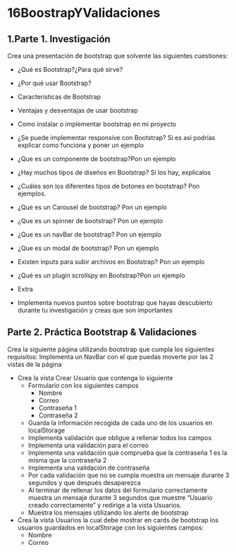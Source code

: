 # 16BoostrapYValidaciones

## 1.Parte 1. Investigación
Crea una presentación de bootstrap que solvente las siguientes cuestiones:
* ¿Qué es Bootstrap?¿Para qué sirve?
* ¿Por qué usar Bootstrap?
* Características de Bootstrap
* Ventajas y desventajas de usar bootstrap
* Como instalar o implementar bootstrap en mi proyecto
* ¿Se puede implementar responsive con Bootstrap? Si es asi podrías explicar como funciona y poner un ejemplo
* ¿Que es un componente de bootstrap?Pon un ejemplo
* ¿Hay muchos tipos de diseños en Bootstrap? Si los hay, explícalos
* ¿Cuáles son los diferentes tipos de botones en bootstrap? Pon ejemplos.
* ¿Que es un Carousel de bootstrap? Pon un ejemplo
* ¿Que es un spinner de bootstrap? Pon un ejemplo
* ¿Que es un navBar de bootstrap? Pon un ejemplo
* ¿Que es un modal de bootstrap? Pon un ejemplo
* Existen inputs para subir archivos en Bootstrap? Pon un ejemplo
* ¿Qué es un plugin scrollspy en Bootstrap?Pon un ejemplo

* Extra
* Implementa nuevos puntos sobre bootstrap que hayas descubierto durante tu investigación y creas que son importantes

## Parte 2. Práctica Bootstrap & Validaciones
Crea la siguiente página utilizando bootstrap que cumpla los siguientes requisitos:
Implementa un NavBar con el que puedas moverte por las 2 vistas de la página
* Crea la vista Crear Usuario que contenga lo siguiente
    * Formulario con los siguientes campos
        * Nombre
        * Correo
        * Contraseña 1
        * Contraseña 2
    * Guarda la información recogida de cada uno de los usuarios en localStorage
    * Implementa validación que obligue a rellenar todos los campos
    * Implementa una validación para el correo
    * Implementa una validación que comprueba que la contraseña 1 es la misma que la contraseña 2
    * Implementa una validación de contraseña
    * Por cada validación que no se cumpla muestra un mensaje durante 3 segundos y que después desaparezca
    * Al terminar de rellenar los datos del formulario correctamente muestra un mensaje durante 3 segundos que muestre “Usuario creado correctamente” y redirige a la vista Usuarios.
    * Muestra los mensajes utilizando los alerts de bootstrap
* Crea la vista Usuarios la cual debe mostrar en cards de bootstrap los usuarios guardados en localStorage con los siguientes campos:
    * Nombre
    * Correo

